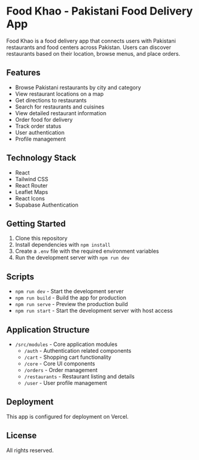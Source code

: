 # Food Khao - Pakistani Food Delivery App

Food Khao is a food delivery app that connects users with Pakistani restaurants and food centers across Pakistan. Users can discover restaurants based on their location, browse menus, and place orders.

## Features

- Browse Pakistani restaurants by city and category
- View restaurant locations on a map
- Get directions to restaurants
- Search for restaurants and cuisines
- View detailed restaurant information
- Order food for delivery
- Track order status
- User authentication
- Profile management

## Technology Stack

- React
- Tailwind CSS
- React Router
- Leaflet Maps
- React Icons
- Supabase Authentication

## Getting Started

1. Clone this repository
2. Install dependencies with `npm install`
3. Create a `.env` file with the required environment variables
4. Run the development server with `npm run dev`

## Scripts

- `npm run dev` - Start the development server
- `npm run build` - Build the app for production
- `npm run serve` - Preview the production build
- `npm run start` - Start the development server with host access

## Application Structure

- `/src/modules` - Core application modules
  - `/auth` - Authentication related components
  - `/cart` - Shopping cart functionality
  - `/core` - Core UI components
  - `/orders` - Order management
  - `/restaurants` - Restaurant listing and details
  - `/user` - User profile management

## Deployment

This app is configured for deployment on Vercel.

## License

All rights reserved.